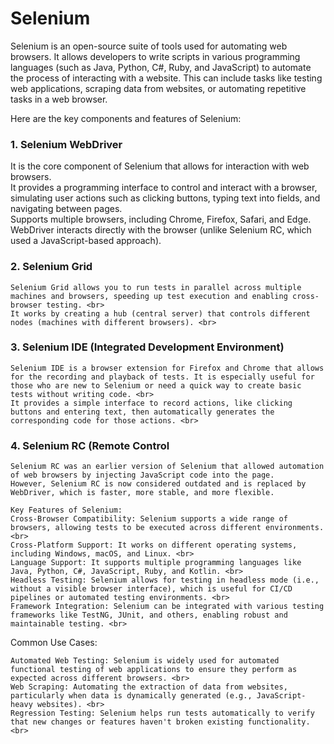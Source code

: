 # Selenium

Selenium is an open-source suite of tools used for automating web browsers. It allows developers to write scripts in various programming languages (such as Java, Python, C#, Ruby, and JavaScript) to automate the process of interacting with a website. This can include tasks like testing web applications, scraping data from websites, or automating repetitive tasks in a web browser.


Here are the key components and features of Selenium:
### **1. Selenium WebDriver**

It is the core component of Selenium that allows for interaction with web browsers. <br>
It provides a programming interface to control and interact with a browser, simulating user actions such as clicking buttons, typing text into fields, and navigating between pages. <br>
Supports multiple browsers, including Chrome, Firefox, Safari, and Edge. <br>
WebDriver interacts directly with the browser (unlike Selenium RC, which used a JavaScript-based approach). <br>


### **2. Selenium Grid**
```
Selenium Grid allows you to run tests in parallel across multiple machines and browsers, speeding up test execution and enabling cross-browser testing. <br>
It works by creating a hub (central server) that controls different nodes (machines with different browsers). <br>
```

### **3. Selenium IDE (Integrated Development Environment)**
```
Selenium IDE is a browser extension for Firefox and Chrome that allows for the recording and playback of tests. It is especially useful for those who are new to Selenium or need a quick way to create basic tests without writing code. <br>
It provides a simple interface to record actions, like clicking buttons and entering text, then automatically generates the corresponding code for those actions. <br>
```
### **4. Selenium RC (Remote Control**
```
Selenium RC was an earlier version of Selenium that allowed automation of web browsers by injecting JavaScript code into the page.
However, Selenium RC is now considered outdated and is replaced by WebDriver, which is faster, more stable, and more flexible.

Key Features of Selenium:
Cross-Browser Compatibility: Selenium supports a wide range of browsers, allowing tests to be executed across different environments. <br>
Cross-Platform Support: It works on different operating systems, including Windows, macOS, and Linux. <br>
Language Support: It supports multiple programming languages like Java, Python, C#, JavaScript, Ruby, and Kotlin. <br>
Headless Testing: Selenium allows for testing in headless mode (i.e., without a visible browser interface), which is useful for CI/CD pipelines or automated testing environments. <br>
Framework Integration: Selenium can be integrated with various testing frameworks like TestNG, JUnit, and others, enabling robust and maintainable testing. <br>
```

Common Use Cases:
```
Automated Web Testing: Selenium is widely used for automated functional testing of web applications to ensure they perform as expected across different browsers. <br>
Web Scraping: Automating the extraction of data from websites, particularly when data is dynamically generated (e.g., JavaScript-heavy websites). <br>
Regression Testing: Selenium helps run tests automatically to verify that new changes or features haven't broken existing functionality. <br>
```
